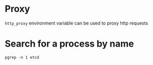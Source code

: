 # Proxy
`http_proxy` environment variable can be used to proxy http requests

# Search for a process by name
`pgrep -n 1 etcd`
